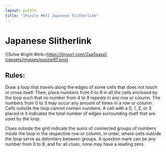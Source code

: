 ```yaml
---
layout: puzzle
title: "[Puzzle #97] Japanese Slitherlink"
---
```


# Japanese Slitherlink

![Solve #right #link=https://tinyurl.com/2aa5sasp](/assets/images/puzzle97.png)

## Rules:

Draw a loop that travels along the edges of some cells that does not touch or cross itself. Then, place numbers from 0 to 9 in all the cells enclosed by the loop such that no number from 4 to 9 repeats in any row or column. The numbers from 0 to 3 may occur any amount of times in a row or column. Cells outside the loop cannot contain numbers. A cell with a 0, 1, 2, or 3 placed in it indicates the total number of edges surrounding itself that are used by the loop.

Clues outside the grid indicate the sums of connected groups of numbers inside the loop in the respective row or column, in order, where cells outside the loop serve as delimiters between groups. A question mark can be any number from 0 to 9, and for all clues, none may have a leading zero. 
